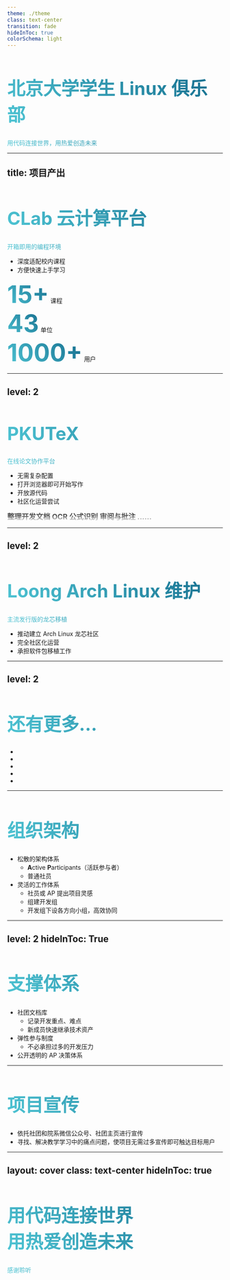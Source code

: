```yaml
---
theme: ./theme
class: text-center
transition: fade
hideInToc: true
colorSchema: light
---
```


# 北京大学学生 Linux 俱乐部

用代码连接世界，用热爱创造未来

<style>
  h1, p {
  background-color: #2b90b6;
  background-image: linear-gradient(45deg, #4ec5d4, #146b8c);
  background-size: 100%;
  -webkit-background-clip: text;
  -moz-background-clip: text;
  -webkit-text-fill-color: transparent;
  -moz-text-fill-color: transparent;
}
</style>


---
title: 项目产出
---

# CLab 云计算平台
<span class="text-gray">开箱即用的编程环境</span>

- 深度适配校内课程
- 方便快速上手学习

<div class="grid grid-cols-3 mt-16">
  <div class="nums-wrapper">
    <span class="nums">15+</span>
    <span>课程</span>
  </div>
  <div class="nums-wrapper">
    <span class="nums">43</span>
    <span>单位</span>
  </div>
  <div class="nums-wrapper">
    <span class="nums">1000+</span>
    <span>用户</span>
  </div>
</div>

<style>
  .nums-wrapper {
    @apply: flex flex-col items-center;
  }
  .nums {
    background-image: linear-gradient(45deg, #4ec5d4, #146b8c);
    background-clip: text;
    color: transparent;
    font-size: 4em;
    font-weight: bold;
    background-color: #2b90b6;
    background-size: 100%;
    -webkit-background-clip: text;
    -moz-background-clip: text;
    -webkit-text-fill-color: transparent;
    -moz-text-fill-color: transparent;
  }
</style>

---
level: 2
---

# PKUTeX
<span class="text-gray">在线论文协作平台</span>

- 无需复杂配置
- 打开浏览器即可开始写作
- 开放源代码
- 社区化运营尝试

<div flex flex-col items-center class="fade-gradient" mt-6>
  <span>整理开发文档</span>
  <span>OCR 公式识别</span>
  <span>审阅与批注</span>
  <span>......</span>
</div>

<style>
  .fade-gradient {
    color: transparent;
    background-image: linear-gradient(rgba(0, 0, 0, 0.7) 40%, transparent);
    background-clip: text;
    font-size: 1.2em;
    font-weight: bold;
    background-color: rgba(0, 0, 0, 0.7) 40%;
    background-size: 100%;
    -webkit-background-clip: text;
    -moz-background-clip: text;
    -webkit-text-fill-color: transparent;
    -moz-text-fill-color: transparent;
  }
</style>



---
level: 2
---

# Loong Arch Linux 维护
<span class="text-gray">主流发行版的龙芯移植</span>

- 推动建立 Arch Linux 龙芯社区
- 完全社区化运营
- 承担软件包移植工作

---
level: 2
---

# 还有更多...


- <MoreProjects title="HPCGame" description="高性能计算综合能力竞赛" />
- <MoreProjects title="GeekGame" description="信息安全综合能力竞赛" />
- <MoreProjects title="LCPU Getting Started" description="计算机入门系列课程" />
- <MoreProjects title="PKU Mirror" description="北京大学开源软件镜像站" />
- <MoreProjects title="..." description="..." />




---

# 组织架构

- 松散的架构体系
  - <b>A</b>ctive <b>P</b>articipants（活跃参与者）
  - 普通社员
- 灵活的工作体系
  - 社员或 AP 提出项目灵感
  - 组建开发组
  - 开发组下设各方向小组，高效协同

---
level: 2
hideInToc: True
---

# 支撑体系

- 社团文档库
  - 记录开发重点、难点
  - 新成员快速继承技术资产
- 弹性参与制度
  - 不必承担过多的开发压力
- 公开透明的 AP 决策体系

---

# 项目宣传

- 依托社团和院系微信公众号、社团主页进行宣传
- 寻找、解决教学学习中的痛点问题，使项目无需过多宣传即可触达目标用户

---
layout: cover
class: text-center
hideInToc: true
---

# 用代码连接世界<br>用热爱创造未来

感谢聆听

<style>
  h1, p {
  background-color: #2b90b6;
  background-image: linear-gradient(45deg, #4ec5d4, #146b8c);
  background-size: 100%;
  -webkit-background-clip: text;
  -moz-background-clip: text;
  -webkit-text-fill-color: transparent;
  -moz-text-fill-color: transparent;
  opacity: 1 !important;
}

h1 {
  font-size: 3em !important;
  line-height: unset !important;
}
</style>
